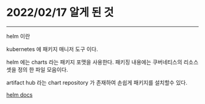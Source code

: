 # 2022/02/17 알게 된 것 

---

helm 이란

kubernetes 에 패키지 매니저 도구 이다. 

helm 에는 charts 라는 패키지 포맷을 사용한다. 패키징 내용에는 쿠버네티스의 리소스 셋을 정의 한 파일 모음이다.

artifact hub 라는 chart repository 가 존재하여 손쉽게 패키지를 설치할수 있다. 

[helm docs](https://helm.sh/ko/docs/topics/charts/)